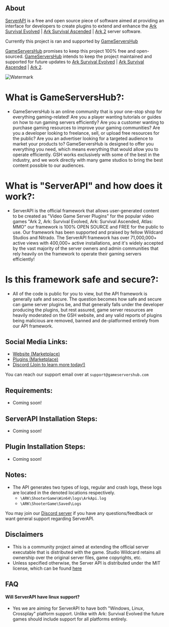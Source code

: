 ## About

[ServerAPI](https://gameservershub.com/forums/resources/ark-server-api.12) is a free and open source piece of software aimed at providing an interface for developers to create plugins to extend and enhance the [Ark Survival Evolved](https://store.steampowered.com/app/346110/ARK_Survival_Evolved/) | [Ark Survival Ascended](https://store.steampowered.com/app/346110/ARK_Survival_Evolved/) | [Ark 2](https://store.steampowered.com/app/2050420/ARK_2/) server software.

Currently this project is ran and supported by [GameServersHub](https://gameservershub.com/forums)

[GameServersHub](https://gameservershub.com/forums) promises to keep this project 100% free and open-sourced. [GameServersHub](https://gameservershub.com/forums) intends to keep the project maintained and supported for future updates to [Ark Survival Evolved](https://store.steampowered.com/app/346110/ARK_Survival_Evolved/) | [Ark Survival Ascended](https://store.steampowered.com/app/346110/ARK_Survival_Evolved/) | [Ark 2](https://store.steampowered.com/app/2050420/ARK_2/).

![Watermark](https://cdn.discordapp.com/attachments/997658950038204506/1151949832664121424/twitch-banner.png)

# What is GameServersHub?:
- GameServersHub is an online community that is your one-stop shop for everything gaming-related! Are you a player wanting tutorials or guides on how to run gaming servers efficiently? Are you a customer wanting to purchase gaming resources to improve your gaming communities? Are you a developer looking to freelance, sell, or upload free resources for the public? Are you an advertiser looking for a targeted audience to market your products to? GameServersHub is designed to offer you everything you need, which means everything that would allow you to operate efficiently. GSH works exclusively with some of the best in the industry, and we work directly with many game studios to bring the best content possible to our audiences.

# What is "ServerAPI" and how does it work?:
- ServerAPI is the official framework that allows user-generated content to be created as "Video Game Server Plugins" for the popular video games "Ark 2, Ark: Survival Evolved, Ark: Survival Ascended, Atlas: MMO" our framework is 100% OPEN SOURCE and FREE for the public to use. Our framework has been supported and praised by fellow Wildcard Studios and Nitrado. The ServerAPI framework has over 71,000,000+ active views with 400,000+ active installations, and it's widely accepted by the vast majority of the server owners and admin communities that rely heavily on the framework to operate their gaming servers efficiently!

# Is this framework safe and secure?:
- All of the code is public for you to view, but the API framework is generally safe and secure. The question becomes how safe and secure can game server plugins be, and that generally falls under the developer producing the plugins, but rest assured, game server resources are heavily moderated on the GSH website, and any valid reports of plugins being malicious are removed, banned and de-platformed entirely from our API framework.

## Social Media Links:
- [Website (Marketplace)](https://gameservershub.com/forums/)
- [Plugins (Marketplace)](https://gameservershub.com/forums/resources/)
- [Discord (Join to learn more today!)](https://discord.gg/gsh)

You can reach our support email over at `support@gameservershub.com`

## Requirements:

- Coming soon!

## ServerAPI Installation Steps:

- Coming soon!

## Plugin Installation Steps:

- Coming soon!

## Notes:
- The API generates two types of logs, regular and crash logs, these logs are located in the denoted locations respectively.
  - `\ARK\ShooterGame\Win64\logs\ArkApi.log`
  - `\ARK\ShooterGame\Saved\Logs`

You may join our [Discord server](https://discord.gg/gsh) if you have any questions/feedback or want general support regarding ServerAPI.

## Disclaimers

- This is a community project aimed at extending the official server executable that is distributed with the game. Studio Wildcard retains all ownership over the original server files, game copyrights, etc.
- Unless specified otherwise, the Server API is distributed under the MIT license, which can be found [here](https://github.com/ServersHub/ServerAPI/blob/main/LICENSE)

## FAQ

#### Will ServerAPI have linux support?

- Yes we are aiming for ServerAPI to have both "Windows, Linux, Crossplay" platform support. Unlike with Ark: Survival Evolved the future games should include support for all platforms entirely.
